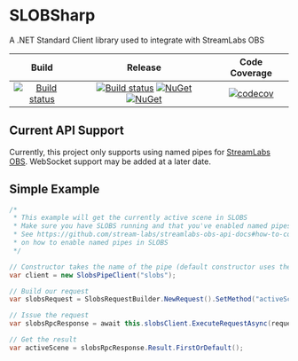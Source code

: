 # SLOBSharp
A .NET Standard Client library used to integrate with StreamLabs OBS

|Build|Release|Code Coverage|
|:---:|:-----:|:-----------:|
|[![Build status](https://ci.appveyor.com/api/projects/status/x5b3uimq6puxe5aw/branch/master?svg=true)](https://ci.appveyor.com/project/StephenMP/slobsharp/branch/master)|[![Build status](https://ci.appveyor.com/api/projects/status/x5b3uimq6puxe5aw/branch/release?svg=true)](https://ci.appveyor.com/project/StephenMP/slobsharp/branch/release) [![NuGet](https://img.shields.io/nuget/v/SLOBSharp.svg)](https://www.nuget.org/packages/SLOBSharp/) [![NuGet](https://img.shields.io/nuget/dt/SLOBSharp.svg)](https://www.nuget.org/packages/SLOBSharp/)|[![codecov](https://codecov.io/gh/StephenMP/SLOBSharp/branch/master/graph/badge.svg)](https://codecov.io/gh/StephenMP/SLOBSharp)|

## Current API Support
Currently, this project only supports using named pipes for [StreamLabs OBS](https://streamlabs.com/streamlabs-obs). WebSocket support may be added at a later date.

## Simple Example
```csharp
/* 
 * This example will get the currently active scene in SLOBS
 * Make sure you have SLOBS running and that you've enabled named pipes before trying
 * See https://github.com/stream-labs/streamlabs-obs-api-docs#how-to-connect-web-application-to-streamlabs-obs
 * on how to enable named pipes in SLOBS
 */

// Constructor takes the name of the pipe (default constructor uses the pipe name "slobs")
var client = new SlobsPipeClient("slobs");

// Build our request
var slobsRequest = SlobsRequestBuilder.NewRequest().SetMethod("activeScene").SetResource("ScenesService").BuildRequest();

// Issue the request
var slobsRpcResponse = await this.slobsClient.ExecuteRequestAsync(request).ConfigureAwait(false);

// Get the result
var activeScene = slobsRpcResponse.Result.FirstOrDefault();
```
